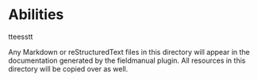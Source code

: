 
# Abilities

tteesstt

Any Markdown or reStructuredText files in this directory will appear in the documentation generated by the fieldmanual plugin. All resources in this directory will be copied over as well.  